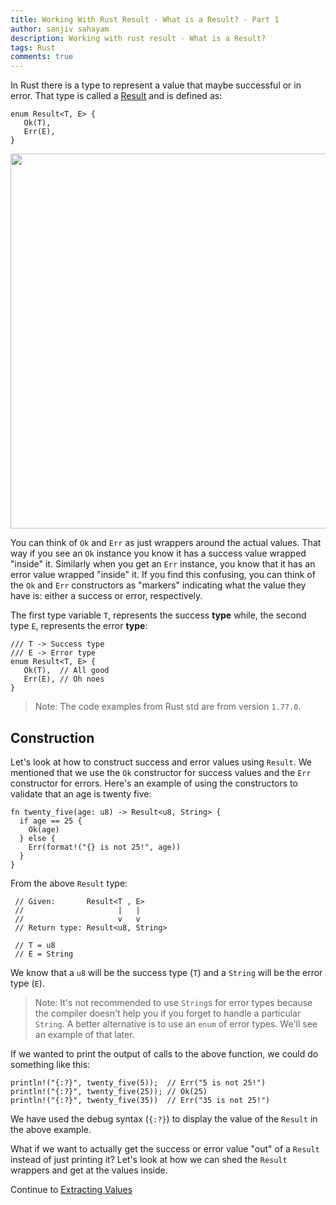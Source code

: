 ```yaml
---
title: Working With Rust Result - What is a Result? - Part 1
author: sanjiv sahayam
description: Working with rust result - What is a Result?
tags: Rust
comments: true
---
```


In Rust there is a type to represent a value that maybe successful or in error. That type is called a [Result](https://doc.rust-lang.org/std/result/index.html) and is defined as:

```{.rust .scrollx}
enum Result<T, E> {
   Ok(T),
   Err(E),
}
```

<img src="/images/2024-01-24-working-with-rust-result/rust-result-type-2.png" width="600" />

You can think of `Ok` and `Err` as just wrappers around the actual values. That way if you see an `Ok` instance you know it has a success value wrapped "inside" it. Similarly when you get an `Err` instance, you know that it has an error value wrapped "inside" it. If you find this confusing, you can think of the `Ok` and `Err` constructors as "markers" indicating what the value they have is: either a success or error, respectively.

The first type variable `T`, represents the success **type** while, the second type `E`, represents the error **type**:

```{.rust .scrollx}
/// T -> Success type
/// E -> Error type
enum Result<T, E> {
   Ok(T),  // All good
   Err(E), // Oh noes
}
```

> Note: The code examples from Rust std are from version `1.77.0`.

## Construction

Let's look at how to construct success and error values using `Result`. We mentioned that we use the `Ok` constructor for success values and the `Err` constructor
for errors. Here's an example of using the constructors to validate that an age is twenty five:

```{.rust .scrollx}
fn twenty_five(age: u8) -> Result<u8, String> {
  if age == 25 {
    Ok(age)
  } else {
    Err(format!("{} is not 25!", age))
  }
}
```

From the above `Result` type:

```{.rust .scrollx}
 // Given:       Result<T , E>
 //                     |   |
 //                     v   v
 // Return type: Result<u8, String>

 // T = u8
 // E = String
```

We know that a `u8` will be the success type (`T`) and a `String` will be the error type (`E`).

> Note: It's not recommended to use `String`s for error types because the compiler doesn't
help you if you forget to handle a particular `String`. A better alternative is to use an `enum` of error types. We'll see an example of that later.

If we wanted to print the output of calls to the above function, we could do something like this:

```{.rust .scrollx}
println!("{:?}", twenty_five(5));  // Err("5 is not 25!")
println!("{:?}", twenty_five(25)); // Ok(25)
println!("{:?}", twenty_five(35))  // Err("35 is not 25!")
```

We have used the debug syntax (`{:?}`) to display the value of the `Result` in the above example.

What if we want to actually get the success or error value "out" of a `Result` instead of just printing it? Let's look at how we can shed the `Result` wrappers and get at the values inside.

Continue to [Extracting Values](2024-01-24-working-with-rust-result-part-2.html)
